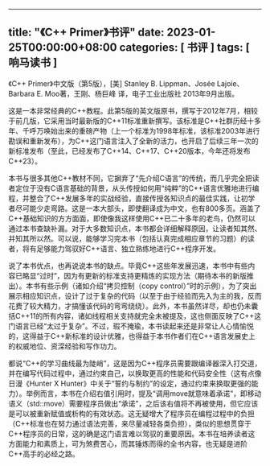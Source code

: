 
---
title: "《C++ Primer》书评"
date: 2023-01-25T00:00:00+08:00
categories: [ 书评 ]
tags: [ 响马读书 ]
---

 《C++ Primer》中文版（第5版），[美] Stanley B. Lippman、Josée Lajoie、Barbara E. Moo著，王刚、杨巨峰 译，电子工业出版社 2013年9月出版。

这是一本非常经典的C++教程。此第5版的英文版原书，撰写于2012年7月，相较于前几版，它采用当时最新版的C++11标准重新撰写。该标准是C++社群历经十多年、千呼万唤始出来的重磅产物（上一个标准为1998年标准，该标准2003年进行勘误和重新发布），为C++这门语言注入了全新的活力，也开启了后续三年一次的新标准发布（至此，已经发布了C++14、C++17、C++20版本，今年还将发布C++23）。

本书与很多其他C++教材不同，它摒弃了“先介绍C语言”的传统，而几乎完全把读者定位于没有C语言基础的背景，从头传授如何用“纯粹”的C++语言优雅地进行编程，并整合了C++发展多年的实战经验，直接传授各知识点的最佳实践，让初学者尽可能少走弯路。这是一本大部头，即使翻译成为中文，也有800多页。涵盖了C++基础知识的方方面面，即使像我这样使用C++已二十多年的老鸟，仍然可以通过本书查缺补漏。对于大多数知识点，本书都会详细解释原因，让读者知其然、并知其所以然。可以说，能够学习完本书（包括认真完成相应章节的习题）的读者，将有足够能力驾驭好C++语言、独立熟练地进行C++程序开发。

说了本书优点，也再说说本书的缺点。毕竟C++这些年发展迅速，本书中有些内容已略显“过时”，因为有更新的标准支持更精炼的实现方法（期待本书的新版推出）。本书有些示例（诸如介绍“拷贝控制（copy control）”时的示例），为了突出展示相应知识点，设计了过于复杂的代码（以至于由于经验而先入为主的我，反而花费了较大精力，才搞懂该代码的弯弯绕绕）。此外，本书虽然详尽，却也仍未囊括C++11的所有内容，诸如线程相关支持就完全未被提及，这也侧面反映了C++这门语言已经“太过于复杂”。不过，瑕不掩瑜，本书读起来还是非常让人心情愉悦的，这得益于C++新标准的设计优雅，也得益于本书作者们在C++语言发展史上的权威地位、资深经验和写作功力。

都说“C++的学习曲线最为陡峭”，这是因为C++程序员需要跟编译器深入打交道，并在编写代码过程中，通过约束自己，以换取更高的性能和代码安全性（这有点像日漫《Hunter X Hunter》中关于“誓约与制约”的设定，通过约束来换取更强的能力）。举例而言，本书在介绍右值引用时，提及“调用move就意味着承诺”，即移动语义（std::move）需要程序员做出“承诺”，之后该右值将不再被使用，但它应该是可以被重新赋值或析构的有效状态。这无疑增大了程序员在编程过程中的负担（C++标准也在努力通过语法完善，来尽量减轻各类负担），类似的思想贯穿于C++程序员的日常，这的确是这门语言难以驾驭的重要原因。本书在培养读者这方面能力和素质上，可为煞费苦心，而其锤炼而得的全书内容，也无疑是进阶C++高手的必经之路。
